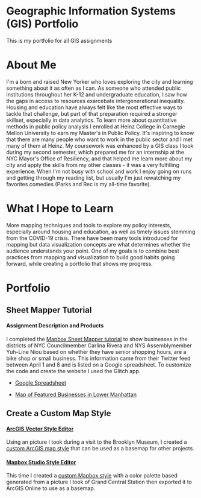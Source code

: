 # Geographic Information Systems (GIS) Portfolio
This is my portfolio for all GIS assignments

# About Me
I'm a born and raised New Yorker who loves exploring the city and learning something about it as often as I can. As someone who attended public institutions throughout her K-12 and undergraduate education, I saw how the gaps in access to resources exarcebate intergenerational inequality. Housing and education have always felt like the most effective ways to tackle that challenge, but part of that preparation required a stronger skillset, especially in data analytics. To learn more about quantitative methods in public policy analysis I enrolled at Heinz College in Carnegie Mellon University to earn my Master's in Public Policy. It's inspiring to know that there are many people who want to work in the public sector and I met many of them at Heinz. My coursework was enhanced by a GIS class I took during my second semester, which prepared me for an internship at the NYC Mayor's Office of Resiliency, and that helped me learn more about my city and apply the skills from my other classes - it was a very fulfilling experience. When I'm not busy with school and work I enjoy going on runs and getting through my reading list, but usually I'm just rewatching my favorites comedies (Parks and Rec is my all-time favorite). 

# What I Hope to Learn
More mapping techniques and tools to explore my policy interests, especially around housing and education, as well as timely issues stemming from the COVID-19 crisis. There have been many tools introduced for mapping but data visualization concepts are what determines whether the audience understands your point. One of my goals is to combine best practices from mapping and visualization to build good habits going forward, while creating a portfolio that shows my progress.

# Portfolio
## Sheet Mapper Tutorial
#### Assignment Description and Products
I completed the [Mapbox Sheet Mapper tutorial](https://www.mapbox.com/impact-tools/sheet-mapper/) to show businesses in the districts of NYC Councilmember Carlina Rivera and NYS Assemblymember Yuh-Line Niou based on whether they have senior shopping hours, are a bike shop or small business. This information came from their Twitter feed between April 1 and 8 and is listed on a Google spreadsheet. To customize the code and create the website I used the Glitch app.

 * [Google Spreadsheet](https://docs.google.com/spreadsheets/d/1X9Tv_bW3JYhG05UzS5FwN-QpKZyTPy1KahnLib13im8/edit#gid=0)

 * [Map of Featured Businesses in Lower Manhattan](https://featured-lowermanhattan-businesses.glitch.me)

## Create a Custom Map Style
#### [ArcGIS Vector Style Editor](https://developers.arcgis.com/vector-tile-style-editor/)
Using an picture I took during a visit to the Brooklyn Museum, I created a [custom ArcGIS map style](https://arcg.is/1nDCyb) that can be used as a basemap for other projects.
#### [Mapbox Studio Style Editor](https://docs.mapbox.com/help/tutorials/create-a-custom-style/)
This time I created a [custom Mapbox style](https://api.mapbox.com/styles/v1/jmendieta/ck9p2w1n72qu31ipb03h9xlq4.html?fresh=true&title=view&access_token=pk.eyJ1Ijoiam1lbmRpZXRhIiwiYSI6ImNrN3V6enNrbTA2ODIzZnBlbmZhZDN5azcifQ.cs3hBZjhkgwdHR_m4bD5yQ) with a color palette based generated from a picture I took of Grand Central Station then exported it to ArcGIS Online to use as a basemap.
